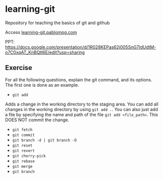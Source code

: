 # learning-git
Repository for teaching the basics of git and github

Access [learning-git.pablompg.com](learning-git.pablompg.com)

PPT: https://docs.google.com/presentation/d/1R028KEPas62j005SnG7IdUdtM-o7C0xqAT_KnBQtI6E/edit?usp=sharing

## Exercise
For all the following questions, explain the git command, and its options. The first one is done as an example.

* `git add`

Adds a change in the working directory to the staging area. You can add all changes in the working directory by using `git add .`. You can also just add a file by specifying the name and path of the file `git add <file_path>`. This DOES NOT commit the change.
* `git fetch`
* `git commit`
* `git branch -d | git branch -D`
* `git reset`
* `git revert`
* `git cherry-pick`
* `git rebase`
* `git merge`
* `git branch`
